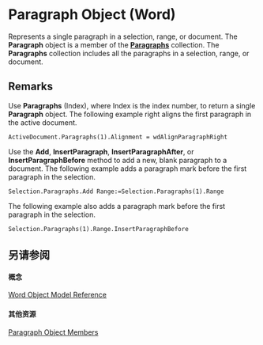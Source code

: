 
# Paragraph Object (Word)

Represents a single paragraph in a selection, range, or document. The  **Paragraph** object is a member of the **[Paragraphs](bdc7a183-2a98-7d47-c86a-5cecd6c91449.md)** collection. The **Paragraphs** collection includes all the paragraphs in a selection, range, or document.


## Remarks

Use  **Paragraphs** (Index), where Index is the index number, to return a single **Paragraph** object. The following example right aligns the first paragraph in the active document.


```
ActiveDocument.Paragraphs(1).Alignment = wdAlignParagraphRight
```

Use the  **Add**, **InsertParagraph**, **InsertParagraphAfter**, or **InsertParagraphBefore** method to add a new, blank paragraph to a document. The following example adds a paragraph mark before the first paragraph in the selection.




```
Selection.Paragraphs.Add Range:=Selection.Paragraphs(1).Range
```

The following example also adds a paragraph mark before the first paragraph in the selection.




```
Selection.Paragraphs(1).Range.InsertParagraphBefore
```


## 另请参阅


#### 概念


[Word Object Model Reference](be452561-b436-bb9b-6f94-3faa9a74a6fd.md)
#### 其他资源


[Paragraph Object Members](http://msdn.microsoft.com/library/e1fc5b91-e908-580e-ab72-898648a5c0c3%28Office.15%29.aspx)